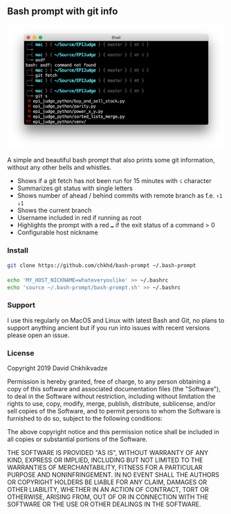 ## Bash prompt with git info

![bash-prompt](bash-prompt.png)

A simple and beautiful bash prompt that also prints some git information, without any other bells and whistles.

- Shows if a git fetch has not been run for 15 minutes with `☇` character
- Summarizes git status with single letters
- Shows number of ahead / behind commits with remote branch as f.e. `↑1 ↓1`
- Shows the current branch
- Username included in red if running as root
- Highlights the prompt with a red `⑉` if the exit status of a command > 0
- Configurable host nickname

### Install

```bash
git clone https://github.com/chkhd/bash-prompt ~/.bash-prompt

echo 'MY_HOST_NICKNAME=whateveryoulike' >> ~/.bashrc
echo 'source ~/.bash-prompt/bash-prompt.sh' >> ~/.bashrc
```


### Support

I use this regularly on MacOS and Linux with latest Bash and Git, no plans to support anything ancient but if you run into issues with recent versions please open an issue.


### License

Copyright 2019 David Chkhikvadze

Permission is hereby granted, free of charge, to any person obtaining a copy of this software and associated documentation files (the "Software"), to deal in the Software without restriction, including without limitation the rights to use, copy, modify, merge, publish, distribute, sublicense, and/or sell copies of the Software, and to permit persons to whom the Software is furnished to do so, subject to the following conditions:

The above copyright notice and this permission notice shall be included in all copies or substantial portions of the Software.

THE SOFTWARE IS PROVIDED "AS IS", WITHOUT WARRANTY OF ANY KIND, EXPRESS OR IMPLIED, INCLUDING BUT NOT LIMITED TO THE WARRANTIES OF MERCHANTABILITY, FITNESS FOR A PARTICULAR PURPOSE AND NONINFRINGEMENT. IN NO EVENT SHALL THE AUTHORS OR COPYRIGHT HOLDERS BE LIABLE FOR ANY CLAIM, DAMAGES OR OTHER LIABILITY, WHETHER IN AN ACTION OF CONTRACT, TORT OR OTHERWISE, ARISING FROM, OUT OF OR IN CONNECTION WITH THE SOFTWARE OR THE USE OR OTHER DEALINGS IN THE SOFTWARE.
